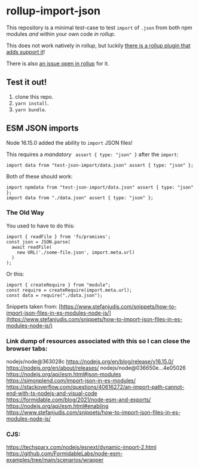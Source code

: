 # rollup-import-json

This repository is a minimal test-case to test `import` of `.json` from both npm modules _and_ within your own code _in rollup_.

This does not work natively in rollup, but luckily [there is a rollup plugin that adds support it](https://github.com/swiing/rollup-plugin-import-assertions)!

There is also [an issue open in rollup](https://github.com/rollup/rollup/issues/4530) for it.

## Test it out!

1. clone this repo.
2. `yarn install`.
3. `yarn bundle`.

## ESM JSON imports

Node 16.15.0 added the ability to `import` JSON files!

This requires a _mandatory_ ` assert { type: "json" }` after the `import`:

```
import data from "test-json-import/data.json" assert { type: "json" };
```

Both of these should work:

```
import npmdata from "test-json-import/data.json" assert { type: "json" };
import data from "./data.json" assert { type: "json" };
```

### The Old Way

You used to have to do this:

```
import { readFile } from 'fs/promises';
const json = JSON.parse(
  await readFile(
    new URL('./some-file.json', import.meta.url)
  )
);
```

Or this:

```
import { createRequire } from "module";
const require = createRequire(import.meta.url);
const data = require("./data.json");
```

Snippets taken from: [https://www.stefanjudis.com/snippets/how-to-import-json-files-in-es-modules-node-js/](https://www.stefanjudis.com/snippets/how-to-import-json-files-in-es-modules-node-js/)

### Link dump of resources associated with this so I can close the browser tabs:

nodejs/node@363028c
https://nodejs.org/en/blog/release/v16.15.0/
https://nodejs.org/en/about/releases/
nodejs/node@036650e...4e05026
https://nodejs.org/api/esm.html#json-modules
https://simonplend.com/import-json-in-es-modules/
https://stackoverflow.com/questions/40616272/an-import-path-cannot-end-with-ts-nodejs-and-visual-code
https://formidable.com/blog/2021/node-esm-and-exports/
https://nodejs.org/api/esm.html#enabling
https://www.stefanjudis.com/snippets/how-to-import-json-files-in-es-modules-node-js/

### CJS:

https://techsparx.com/nodejs/esnext/dynamic-import-2.html
https://github.com/FormidableLabs/node-esm-examples/tree/main/scenarios/wrapper
